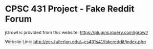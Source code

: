 # CPSC 431 Project - Fake Reddit Forum

jGrowl is provided from this website: https://plugins.jquery.com/jgrowl/



Website Link: http://ecs.fullerton.edu/~cs431s41/fakereddit/index.php
